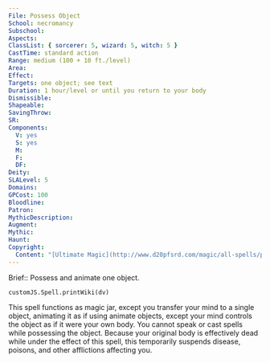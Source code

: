 ```yaml
---
File: Possess Object
School: necromancy
Subschool: 
Aspects: 
ClassList: { sorcerer: 5, wizard: 5, witch: 5 }
CastTime: standard action
Range: medium (100 + 10 ft./level)
Area: 
Effect: 
Targets: one object; see text
Duration: 1 hour/level or until you return to your body
Dismissible: 
Shapeable: 
SavingThrow: 
SR: 
Components:
  V: yes
  S: yes
  M: 
  F: 
  DF: 
Deity: 
SLALevel: 5
Domains: 
GPCost: 100
Bloodline: 
Patron: 
MythicDescription: 
Augment: 
Mythic: 
Haunt: 
Copyright:
  Content: "[Ultimate Magic](http://www.d20pfsrd.com/magic/all-spells/p/possess-object)"
---
```

Brief:: Possess and animate one object.

```dataviewjs
customJS.Spell.printWiki(dv)
```

This spell functions as magic jar, except you transfer your mind to a single object, animating it as if using animate objects, except your mind controls the object as if it were your own body. You cannot speak or cast spells while possessing the object. Because your original body is effectively dead while under the effect of this spell, this temporarily suspends disease, poisons, and other afflictions affecting you.
